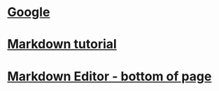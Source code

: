 #  [Google](https://google.com)
#  [Markdown tutorial](https://youtu.be/_PPWWRV6gbA?si=Bzb1w-Kr0nC_UhHv)
#  [Markdown Editor - bottom of page](https://blog.webdevsimplified.com/2023-06/markdown-crash-course/)
